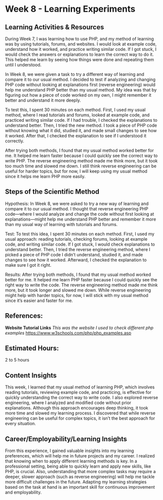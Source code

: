 # **Week 8 - Learning Experiments**

## **Learning Activities & Resources**

During Week 7, I was learning how to use PHP, and my method of learning was by using tutorials, forums, and websites. I would look at example code, understand how it worked, and practice writing similar code. If I got stuck, I would check the answers or explanations to learn the correct way to do it. This helped me learn by seeing how things were done and repeating them until I understood.

In Week 8, we were given a task to try a different way of learning and compare it to our usual method. I decided to test if analyzing and changing PHP code without looking at explanations first (reverse engineering) would help me understand PHP better than my usual method. My idea was that by figuring out how a piece of code worked on my own, I might remember it better and understand it more deeply.

To test this, I spent 30 minutes on each method. First, I used my usual method, where I read tutorials and forums, looked at example code, and practiced writing similar code. If I had trouble, I checked the explanations to understand better. Then, I tried the new method. I took a piece of PHP code without knowing what it did, studied it, and made small changes to see how it worked. After that, I checked the explanation to see if I understood it correctly.

After trying both methods, I found that my usual method worked better for me. It helped me learn faster because I could quickly see the correct way to write PHP. The reverse engineering method made me think more, but it took too much time and slowed me down. I still think reverse engineering can be useful for harder topics, but for now, I will keep using my usual method since it helps me learn PHP more easily.

## **Steps of the Scientific Method**

Hypothesis:
In Week 8, we were asked to try a new way of learning and compare it to our usual method. I thought that reverse engineering PHP code—where I would analyze and change the code without first looking at explanations—might help me understand PHP better and remember it more than my usual way of learning with tutorials and forums.

Test:
To test this idea, I spent 30 minutes on each method. First, I used my usual approach: reading tutorials, checking forums, looking at example code, and writing similar code. If I got stuck, I would check explanations to understand better. Then, I tried the reverse engineering method, where I picked a piece of PHP code I didn’t understand, studied it, and made changes to see how it worked. Afterward, I checked the explanation to make sure I got it right.

Results:
After trying both methods, I found that my usual method worked better for me. It helped me learn PHP faster because I could quickly see the right way to write the code. The reverse engineering method made me think more, but it took longer and slowed me down. While reverse engineering might help with harder topics, for now, I will stick with my usual method since it’s easier and faster for me.

## **References:**

**Website Tutorial Links**
*This was the website I used to check different php examples*
https://www.w3schools.com/php/php_examples.asp

## **Estimated Hours:**

2 to 5 hours

## **Content Insights**

This week, I learned that my usual method of learning PHP, which involves reading tutorials, reviewing example code, and practicing, is effective for quickly understanding the correct way to write code. I also explored reverse engineering, where I analyzed and modified code without prior explanations. Although this approach encourages deep thinking, it took more time and slowed my learning process. I discovered that while reverse engineering can be useful for complex topics, it isn’t the best approach for every situation.

## **Career/Employability/Learning Insights**

From this experience, I gained valuable insights into my learning preferences, which will help me in future projects and my career. I realized that knowing when to apply different learning methods is key. In a professional setting, being able to quickly learn and apply new skills, like PHP, is crucial. Also, understanding that more complex tasks may require a deeper, slower approach (such as reverse engineering) will help me tackle more difficult challenges in the future. Adapting my learning strategies based on the task at hand is an important skill for continuous improvement and employability.